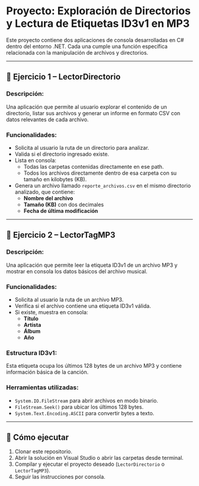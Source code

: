 # Proyecto: Exploración de Directorios y Lectura de Etiquetas ID3v1 en MP3

Este proyecto contiene dos aplicaciones de consola desarrolladas en C# dentro del entorno .NET. Cada una cumple una función específica relacionada con la manipulación de archivos y directorios.

---

## 📁 Ejercicio 1 – LectorDirectorio

### Descripción:
Una aplicación que permite al usuario explorar el contenido de un directorio, listar sus archivos y generar un informe en formato CSV con datos relevantes de cada archivo.

### Funcionalidades:
- Solicita al usuario la ruta de un directorio para analizar.
- Valida si el directorio ingresado existe.
- Lista en consola:
  - Todas las carpetas contenidas directamente en ese path.
  - Todos los archivos directamente dentro de esa carpeta con su tamaño en kilobytes (KB).
- Genera un archivo llamado `reporte_archivos.csv` en el mismo directorio analizado, que contiene:
  - **Nombre del archivo**
  - **Tamaño (KB)** con dos decimales
  - **Fecha de última modificación**

---

## 🎵 Ejercicio 2 – LectorTagMP3

### Descripción:
Una aplicación que permite leer la etiqueta ID3v1 de un archivo MP3 y mostrar en consola los datos básicos del archivo musical.

### Funcionalidades:
- Solicita al usuario la ruta de un archivo MP3.
- Verifica si el archivo contiene una etiqueta ID3v1 válida.
- Si existe, muestra en consola:
  - **Título**
  - **Artista**
  - **Álbum**
  - **Año**

### Estructura ID3v1:
Esta etiqueta ocupa los últimos 128 bytes de un archivo MP3 y contiene información básica de la canción.

### Herramientas utilizadas:
- `System.IO.FileStream` para abrir archivos en modo binario.
- `FileStream.Seek()` para ubicar los últimos 128 bytes.
- `System.Text.Encoding.ASCII` para convertir bytes a texto.

---

## 🚀 Cómo ejecutar

1. Clonar este repositorio.
2. Abrir la solución en Visual Studio o abrir las carpetas desde terminal.
3. Compilar y ejecutar el proyecto deseado (`LectorDirectorio` o `LectorTagMP3`).
4. Seguir las instrucciones por consola.

